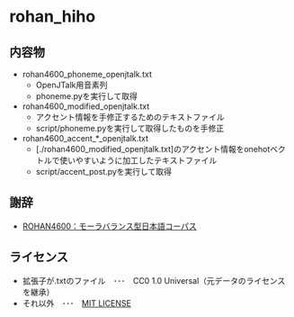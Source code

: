 # rohan_hiho

## 内容物

* rohan4600_phoneme_openjtalk.txt
    * OpenJTalk用音素列
    * phoneme.pyを実行して取得
* rohan4600_modified_openjtalk.txt
    * アクセント情報を手修正するためのテキストファイル
    * script/phoneme.pyを実行して取得したものを手修正
* rohan4600_accent_*_openjtalk.txt
    * [./rohan4600_modified_openjtalk.txt]のアクセント情報をonehotベクトルで使いやすいように加工したテキストファイル
    * script/accent_post.pyを実行して取得

## 謝辞

- [ROHAN4600：モーラバランス型日本語コーパス](https://github.com/mmorise/rohan4600)

## ライセンス

* 拡張子が.txtのファイル　･･･　CC0 1.0 Universal（元データのライセンスを継承）
* それ以外　･･･　[MIT LICENSE](./MIT_LICENSE)
